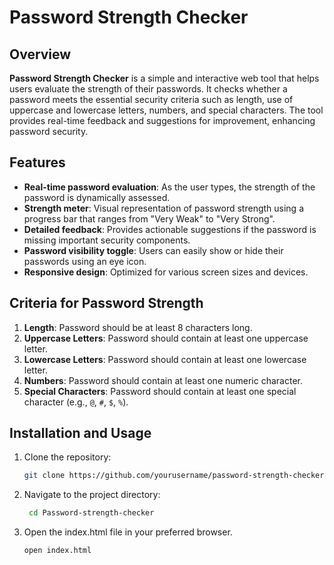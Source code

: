 # Password Strength Checker

## Overview
**Password Strength Checker** is a simple and interactive web tool that helps users evaluate the strength of their passwords. It checks whether a password meets the essential security criteria such as length, use of uppercase and lowercase letters, numbers, and special characters. The tool provides real-time feedback and suggestions for improvement, enhancing password security.

## Features
- **Real-time password evaluation**: As the user types, the strength of the password is dynamically assessed.
- **Strength meter**: Visual representation of password strength using a progress bar that ranges from "Very Weak" to "Very Strong".
- **Detailed feedback**: Provides actionable suggestions if the password is missing important security components.
- **Password visibility toggle**: Users can easily show or hide their passwords using an eye icon.
- **Responsive design**: Optimized for various screen sizes and devices.

## Criteria for Password Strength
1. **Length**: Password should be at least 8 characters long.
2. **Uppercase Letters**: Password should contain at least one uppercase letter.
3. **Lowercase Letters**: Password should contain at least one lowercase letter.
4. **Numbers**: Password should contain at least one numeric character.
5. **Special Characters**: Password should contain at least one special character (e.g., `@`, `#`, `$`, `%`).

## Installation and Usage

1. Clone the repository:

   ```bash
   git clone https://github.com/yourusername/password-strength-checker.git

2. Navigate to the project directory:

   ```bash
    cd Password-strength-checker

3. Open the index.html file in your preferred browser.
   ```bash
   open index.html
